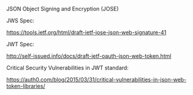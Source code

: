 
JSON Object Signing and Encryption (JOSE)

JWS Spec:

https://tools.ietf.org/html/draft-ietf-jose-json-web-signature-41

JWT Spec:

http://self-issued.info/docs/draft-ietf-oauth-json-web-token.html


Critical Security Vulnerabilities in JWT standard:

https://auth0.com/blog/2015/03/31/critical-vulnerabilities-in-json-web-token-libraries/